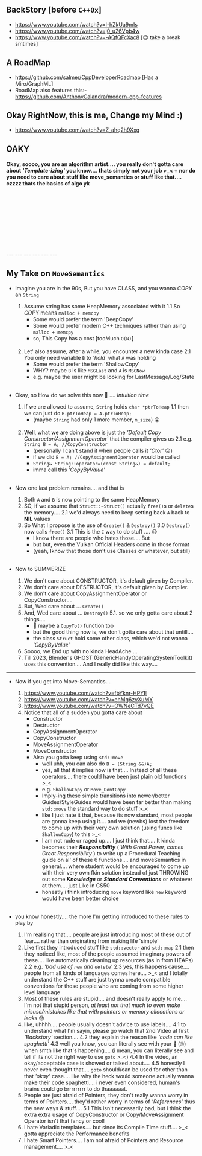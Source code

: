 ## BackStory [before `C++0x`]
- https://www.youtube.com/watch?v=I-hZkUa9mIs
- https://www.youtube.com/watch?v=j0_u26Vpb4w
- https://www.youtube.com/watch?v=-AQfQFcXac8 [😉 take a break smtimes]

## A RoadMap
- https://github.com/salmer/CppDeveloperRoadmap [Has a Miro/GraphML]
- RoadMap also features this:- https://github.com/AnthonyCalandra/modern-cpp-features

## Okay RightNow, this is me, Change my Mind :)
- https://www.youtube.com/watch?v=Z_ahq2h9Xxg

## OAKY
#### Okay, soooo, you are an algorithm artist.... you really don't gotta care about _'Template-izing'_ you know.... thats simply not your job >_< + nor do you need to care about stuff like move_semantics or stuff like that.... czzzz thats the basics of algo yk

















</br>
</br>
</br>
</br>
</br>
</br>
</br>
</br>
</br>
---
---
---
---
---
---

## My Take on `MoveSemantics`
- Imagine you are in the 90s, But you have CLASS, and you wanna *COPY* an `String`
  1. Assume string has some HeapMemory associated with it
    1.1 So *COPY* means `malloc + memcpy`
      - Some would prefer the term 'DeepCopy'
      - Some would prefer modern C++ techniques rather than using `malloc + memcpy`
      - so, This Copy has a cost [tooMuch `O(N)`] </br></br>
  2. Let' also assume, after a while, you encounter a new kinda case
    2.1 You only need variable `B` to _'hold'_ what `A` was holding
      - Some would prefer the term 'ShallowCopy'
      - WHY? maybe `B` is like `MSGLast` and `A` is `MSGNow`
      - e.g. maybe the user might be looking for LastMessage/Log/State </br></br>

- Okay, so How do we solve this now 🤔 .... _Intuition time_
  1. If we are allowed to assume, `String` holds `char *ptrToHeap`
    1.1 then we can just do `B.ptrToHeap = A.ptrToHeap;`
      - (maybe `String` had only 1 more member, `m_size`) 😜 </br></br>
  2. Well, what we are doing above is just the _'Default Copy Constructor/AssignmentOperator'_ that the compiler gives us
    2.1 e.g. `String B = A; //CopyConstructor`
      - (personally I can't stand it when people calls it _'Ctor'_ 😖)
      - if we did `B = A; //CopyAssignmentOperator` would be called
      - `String& String::operator=(const String&) = default;`
      - imma call this _'CopyByValue'_ </br></br>

- Now one last problem remains.... and that is
  1. Both `A` and `B` is now pointing to the same HeapMemory
  2. SO, if we assume that `Struct::~Struct()` actually `free()`s or `delete`s the memory....
    2.1 we'd always need to keep setting back `A` back to **NIL** values
  3. So What I propose is the use of `Create()` & `Destroy()`
    3.0 `Destroy()` now calls `free()`
    3.1 This is the `C` way to do stuff .... 😣
      - I know there are people who hates those.... But
      - but but, even the Vulkan Official Headers come in those format
      - (yeah, Iknow that those don't use Classes or whatever, but still) </br></br>

- Now to SUMMERIZE
  1. We don't care about CONSTRUCTOR, it's default given by Compiler.
  2. We don't care about DESTRUCTOR,  it's default given by Compiler.
  3. We don't care about CopyAssignmentOperator or CopyConstructor....
  4. But, Wed care about ... `Create()`
  5. And, Wed care about ... `Destroy()`
    5.1. so we only gotta care about 2 things....
      - 🤔 maybe a `CopyTo()` function too
      - but the good thing now is, we don't gotta care about that untill....
      - the class `Struct` hold some other class, which we'd not wanna _'CopyByValue'_
  6. Soooo, we End up with no kinda HeadAche....
  7. Till 2023, Blender's GHOST (GenericHandyOperatingSystemToolkit) uses this convention.... And I really did like this way....
---
- Now if you get into Move-Semantics....
  1. https://www.youtube.com/watch?v=fbYknr-HPYE
  2. https://www.youtube.com/watch?v=ehMg6zvXuMY
  3. https://www.youtube.com/watch?v=OWNeCTd7yQE
  4. Notice that all of a sudden you gotta care about
     - Constructor
     - Destructor
     - CopyAssignmentOperator
     - CopyConstructor
     - MoveAssignmentOperator
     - MoveConstructor
     - Also you gotta keep using `std::move`
       - well uhh, you can also do `B = (String &&)A;`
       - yes, all that it implies now is that.... Instead of all these operators.... there could have been just plain old functions >_<
       - e.g. `ShallowCopy` or `Move_DontCopy`
       - Imply-ing these simple transitions into newer/better Guides/StyleGuides would have been far better than making `std::move` the standard way to do stuff >_<
       - like I just hate it that, because its now standard, most people are gonna keep using it.... and we (newbs) lost the freedom to come up with their very own solution (using funcs like `ShallowCopy`) to this >_<
       - I am not rude or raged up.... I just think that.... It kinda becomes their ***Responsibility*** (_'With Great Power, comes Great Responsibility'_) to write up a Procedural Teaching guide on al' of these 6 functions.... and moveSemantics in general.... where student would be encouraged to come up with their very own fkin solution instead of just THROWING out some ***Knowledge*** or ***Standard Conventions*** or whatever at them.... just Like in CS50
       - honestly i think introducing `move` keyword like `new` keyword would have been better choice </br></br>

- you know honestly.... the more I'm getting introduced to these rules to play by
  1. I'm realising that.... people are just introducing most of these out of fear.... rather than originating from making life 'simple'
  2. Like first they introduced stuff like `std::vector` and `std::map`
    2.1 then they noticed like, most of the people assumed imaginary powers of these.... like automatically cleaning up resources (as in from HEAPs)
    2.2 e.g. _'bad use of `new` and `delete`'_
    2.3 yes, this happens cause.... people from all kinds of languages comes here.... >_< and I totally understand the C++ stuff are just trynna create compatible conventions for those people who are coming from some higher level language
  3. Most of these rules are stupid.... and doesn't really apply to me.... I'm not that stupid person, _at least not that much to even make misuse/mistakes like that with pointers or memory allocations or leaks_ 😔
  4. like, uhhhh.... people usually doesn't advice to use labels....
    4.1 to understand what I'm sayin, please go watch that 2nd Video at first _'Backstory'_ section....
    4.2 they explain the reason like _'code can like spaghetti'_
    4.3 well you know, you can literally see with your 👀 (🙄) when smth like that's happening.... (i mean, you can literally see and tell if its not the right way to use `goto` >_<)
    4.4 In the video, an okay/acceptable case is showed or talked about....
    4.5 honestly I never even thought that.... `goto` should/can be used for other than that _'okay'_ case.... like why the heck would someone actually wanna make their code spaghetti.... i never even considered, human's brains could go brrrrrrrrr to do thaaaaaat.
  5. People are just afraid of Pointers, they don't really wanna worry in terms of Pointers.... they'd rather worry in terms of _'References'_ thus the new ways & stuff....
    5.1 This isn't necessarily bad, but i think the extra extra usage of CopyConstructor or Copy/MoveAssignment Operator isn't that fancy or cool!
  6. I hate Variadic templates.... but since its Compile Time stuff.... >_< gotta appreciate the Performance benefits
  7. I hate Smart Pointers.... I am not afraid of Pointers and Resource management.... >_<
